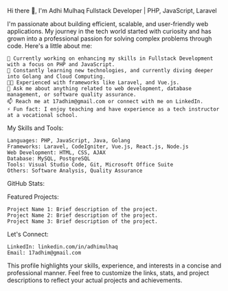 Hi there 👋, I'm Adhi Mulhaq
Fullstack Developer | PHP, JavaScript, Laravel

I'm passionate about building efficient, scalable, and user-friendly web applications. My journey in the tech world started with curiosity and has grown into a professional passion for solving complex problems through code. Here's a little about me:

    🔭 Currently working on enhancing my skills in Fullstack Development with a focus on PHP and JavaScript.
    🌱 Constantly learning new technologies, and currently diving deeper into Golang and Cloud Computing.
    👨‍💻 Experienced with frameworks like Laravel, and Vue.js.
    💬 Ask me about anything related to web development, database management, or software quality assurance.
    📫 Reach me at 17adhim@gmail.com or connect with me on LinkedIn.
    ⚡ Fun fact: I enjoy teaching and have experience as a tech instructor at a vocational school.

My Skills and Tools:

    Languages: PHP, JavaScript, Java, Golang
    Frameworks: Laravel, CodeIgniter, Vue.js, React.js, Node.js
    Web Development: HTML, CSS, AJAX
    Database: MySQL, PostgreSQL
    Tools: Visual Studio Code, Git, Microsoft Office Suite
    Others: Software Analysis, Quality Assurance

GitHub Stats:

Featured Projects:

    Project Name 1: Brief description of the project.
    Project Name 2: Brief description of the project.
    Project Name 3: Brief description of the project.

Let's Connect:

    LinkedIn: linkedin.com/in/adhimulhaq
    Email: 17adhim@gmail.com

This profile highlights your skills, experience, and interests in a concise and professional manner. Feel free to customize the links, stats, and project descriptions to reflect your actual projects and achievements.
